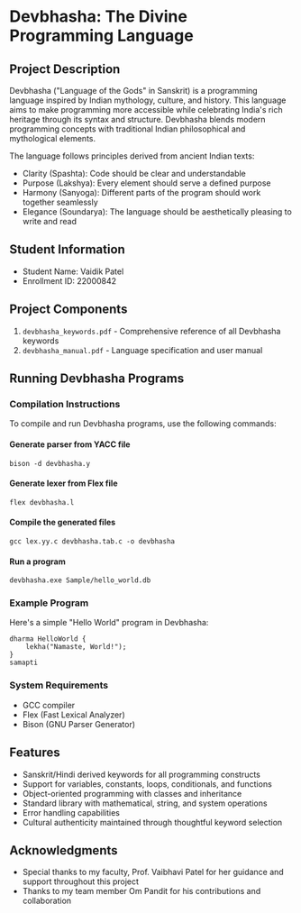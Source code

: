 # Devbhasha: The Divine Programming Language

## Project Description
Devbhasha ("Language of the Gods" in Sanskrit) is a programming language inspired by Indian mythology, culture, and history. This language aims to make programming more accessible while celebrating India's rich heritage through its syntax and structure. Devbhasha blends modern programming concepts with traditional Indian philosophical and mythological elements.

The language follows principles derived from ancient Indian texts:
- Clarity (Spashta): Code should be clear and understandable
- Purpose (Lakshya): Every element should serve a defined purpose
- Harmony (Sanyoga): Different parts of the program should work together seamlessly
- Elegance (Soundarya): The language should be aesthetically pleasing to write and read

## Student Information
- Student Name: Vaidik Patel
- Enrollment ID: 22000842

## Project Components
1. `devbhasha_keywords.pdf` - Comprehensive reference of all Devbhasha keywords
2. `devbhasha_manual.pdf` - Language specification and user manual

## Running Devbhasha Programs

### Compilation Instructions
To compile and run Devbhasha programs, use the following commands:

#### Generate parser from YACC file
```
bison -d devbhasha.y
```

#### Generate lexer from Flex file
```
flex devbhasha.l
```

#### Compile the generated files
```
gcc lex.yy.c devbhasha.tab.c -o devbhasha
```

#### Run a program
```
devbhasha.exe Sample/hello_world.db
```

### Example Program
Here's a simple "Hello World" program in Devbhasha:

```
dharma HelloWorld {
    lekha("Namaste, World!");
}
samapti
```

### System Requirements
- GCC compiler
- Flex (Fast Lexical Analyzer)
- Bison (GNU Parser Generator)

## Features
- Sanskrit/Hindi derived keywords for all programming constructs
- Support for variables, constants, loops, conditionals, and functions
- Object-oriented programming with classes and inheritance
- Standard library with mathematical, string, and system operations
- Error handling capabilities
- Cultural authenticity maintained through thoughtful keyword selection

## Acknowledgments
- Special thanks to my faculty, Prof. Vaibhavi Patel for her guidance and support throughout this project
- Thanks to my team member Om Pandit for his contributions and collaboration
